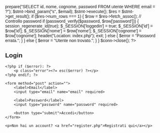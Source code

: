 <?php
ini_set('display_errors', 1);
ini_set('display_startup_errors', 1);
error_reporting(E_ALL);

include 'db.php';

session_start();

// Funzioni utili
function esc($s) {
    return htmlspecialchars($s ?? '', ENT_QUOTES | ENT_SUBSTITUTE, 'UTF-8');
}

// Variabile per errori
$error = "";

// Gestione login
if ($_SERVER['REQUEST_METHOD'] === 'POST') {
    $email = trim($_POST['email'] ?? '');
    $password = $_POST['password'] ?? '';

    // Recupero utente dal DB
    $stmt = $conn->prepare("SELECT id, nome, cognome, password FROM utente WHERE email = ?");
    $stmt->bind_param("s", $email);
    $stmt->execute();
    $res = $stmt->get_result();
    if ($res->num_rows === 1) {
        $row = $res->fetch_assoc();
        // Controllo password
        if (password_verify($password, $row['password'])) {
            session_regenerate_id(true);
            $_SESSION['loggedin'] = true;
            $_SESSION['id'] = $row['id'];
            $_SESSION['nome'] = $row['nome'];
            $_SESSION['cognome'] = $row['cognome'];

            header("Location: index.php");
            exit;
        } else {
            $error = "Password errata.";
        }
    } else {
        $error = "Utente non trovato.";
    }
}
$conn->close();
?>
<!DOCTYPE html>
<html lang="it">
<head>
    <meta charset="UTF-8">
    <title>Login - Arbitro App</title>
    <style>
        body { font-family: Arial, sans-serif; margin: 20px; }
        form { max-width: 400px; padding: 20px; border: 1px solid #ccc; border-radius: 8px; }
        label { display: block; margin-top: 10px; }
        input { width: 100%; padding: 8px; margin-top: 4px; }
        button { margin-top: 15px; padding: 10px; width: 100%; }
        .error { color: red; margin-top: 10px; }
    </style>
</head>
<body>
    <h2>Login</h2>

    <?php if ($error): ?>
        <p class="error"><?= esc($error) ?></p>
    <?php endif; ?>

    <form method="post" action="">
        <label>Email</label>
        <input type="email" name="email" required>

        <label>Password</label>
        <input type="password" name="password" required>

        <button type="submit">Accedi</button>
    </form>

    <p>Non hai un account? <a href="register.php">Registrati qui</a></p>
</body>
</html>
